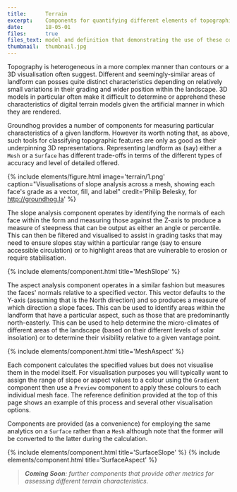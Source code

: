 ```yaml
---
title:      Terrain
excerpt:    Components for quantifying different elements of topographic form.
date:       18-05-01
files:      true
files_text: model and definition that demonstrating the use of these components
thumbnail:  thumbnail.jpg
---
```


Topography is heterogeneous in a more complex manner than contours or a 3D visualisation often suggest. Different and seemingly-similar areas of landform can posses quite distinct characteristics depending on relatively small variations in their grading and wider position within the landscape. 3D models in particular often make it difficult to determine or apprehend these characteristics of digital terrain models given the  artificial manner in which they are rendered.

Groundhog provides a number of components for measuring particular characteristics of a given landform. However its worth noting that, as above, such tools for classifying topographic features are only as good as their underpinning 3D representations. Representing landform as (say) either a `Mesh` or a `Surface` has different trade-offs in terms of the different types of accuracy and level of detailed offered.

{% include elements/figure.html image='terrain/1.png' caption="Visualisations of slope analysis across a mesh, showing each face's grade as a vector, fill, and label" credit='Philip Belesky, for http://groundhog.la' %}

The slope analysis component operates by identifying the normals of each face within the form and measuring those against the Z-axis to produce a measure of steepness that can be output as either an angle or percentile. This can then be filtered and visualised to assist in grading tasks that may need to ensure slopes stay within a particular range (say to ensure accessible circulation) or to highlight areas that are vulnerable to erosion or require stabilisation.

{% include elements/component.html title='MeshSlope' %}

The aspect analysis component operates in a similar fashion but measures the faces' normals relative to a specified vector. This vector defaults to the Y-axis (assuming that is the North direction) and so produces a measure of which direction a slope faces. This can be used to identify areas within the landform that have a particular aspect, such as those that are predominantly north-easterly. This can be used to help determine the micro-climates of different areas of the landscape (based on their different levels of solar insolation) or to determine their visibility relative to a given vantage point.

{% include elements/component.html title='MeshAspect' %}

Each component calculates the specified values but does not visualise them in the model itself. For visualisation purposes you will typically want to assign the range of slope or aspect values to a colour using the `Gradient` component then use a `Preview` component to apply these colours to each individual mesh face. The reference definition provided at the top of this page shows an example of this process and several other visualisation options.

Components are provided (as a convenience) for employing the same analytics on a `Surface` rather than a `Mesh` although note that the former will be converted to the latter during the calculation.

{% include elements/component.html title='SurfaceSlope' %}
{% include elements/component.html title='SurfaceAspect' %}

> ***Coming Soon**: further components that provide other metrics for assessing different terrain characteristics.*